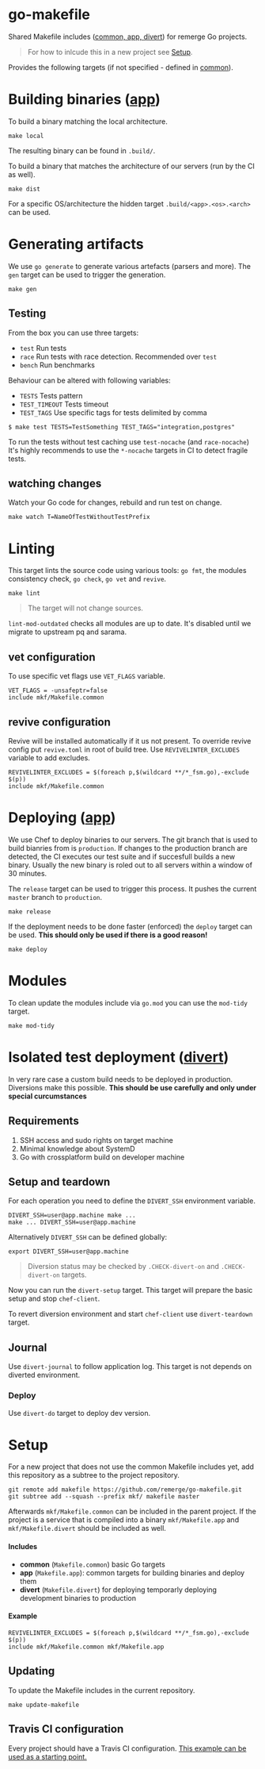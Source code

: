 # go-makefile

Shared Makefile includes ([common, app, divert](#includes)) for remerge Go projects.

> For how to inlcude this in a new project see [Setup](#setup).

Provides the following targets (if not specified - defined in [common](#includes)).

# Building binaries ([app](#includes))

To build a binary matching the local architecture.

```
make local
```

The resulting binary can be found in `.build/`.


To build a binary that matches the architecture of our servers (run by the CI as well).


```
make dist
```

For a specific OS/architecture the hidden target `.build/<app>.<os>.<arch>` can be used.


# Generating artifacts

We use `go generate` to generate various artefacts (parsers and more). The `gen` target can be used to trigger the generation.

    make gen


## Testing

From the box you can use three targets:

- `test` Run tests
- `race` Run tests with race detection. Recommended over `test`
- `bench` Run benchmarks

Behaviour can be altered with following variables:

- `TESTS` Tests pattern
- `TEST_TIMEOUT` Tests timeout
- `TEST_TAGS` Use specific tags for tests delimited by comma

```
$ make test TESTS=TestSomething TEST_TAGS="integration,postgres"
```

To run the tests without test caching use `test-nocache` (and `race-nocache`)
It's highly recommends to use the `*-nocache` targets in CI to detect fragile tests.


## watching changes

Watch your Go code for changes, rebuild and run test on change.

    make watch T=NameOfTestWithoutTestPrefix


# Linting

This target lints the source code using various tools: `go fmt`, the modules consistency check, `go check`, `go vet` and `revive`.

    make lint

> The target will not change sources.

`lint-mod-outdated` checks all modules are up to date. It's disabled until 
we migrate to upstream pq and sarama.


## vet configuration

To use specific vet flags use `VET_FLAGS` variable.

```
VET_FLAGS = -unsafeptr=false
include mkf/Makefile.common
``` 

## revive configuration

Revive will be installed automatically if it us not present. To 
override revive config put `revive.toml` in root of build tree. 
Use `REVIVELINTER_EXCLUDES` variable to add excludes.

```
REVIVELINTER_EXCLUDES = $(foreach p,$(wildcard **/*_fsm.go),-exclude $(p))
include mkf/Makefile.common
```

# Deploying ([app](#includes))

We use Chef to deploy binaries to our servers. The git branch that is used to build bianries from is `production`.
If changes to the production branch are detected, the CI executes our test suite and if succesfull builds a new binary.
Usually the new binary is roled out to all servers within a window of 30 minutes.

The `release` target can be used to trigger this process. It pushes the current `master` branch to `production`.

    make release

If the deployment needs to be done faster (enforced) the `deploy` target can be used. **This should only be used if there is a good reason!**

    make deploy


# Modules

To clean update the modules include via `go.mod` you can use the `mod-tidy` target.

    make mod-tidy



# Isolated test deployment ([divert](#includes))

In very rare case a custom build needs to be deployed in production. Diversions make this possible. 
**This should be use carefully and only under special curcumstances**

## Requirements

1. SSH access and sudo rights on target machine
1. Minimal knowledge about SystemD
1. Go with crossplatform build on developer machine

## Setup and teardown

For each operation you need to define the `DIVERT_SSH` environment variable.

```shell
DIVERT_SSH=user@app.machine make ...
make ... DIVERT_SSH=user@app.machine
```

Alternatively `DIVERT_SSH` can be defined globally:

```shell
export DIVERT_SSH=user@app.machine
```

> Diversion status may be checked by `.CHECK-divert-on` and
  `.CHECK-divert-on` targets.

Now you can run the `divert-setup` target. This target will prepare the basic setup and
stop `chef-client`.

To revert diversion environment and start `chef-client` use `divert-teardown` target.

## Journal

Use `divert-journal` to follow application log. This target is not depends on
diverted environment.

### Deploy

Use `divert-do` target to deploy dev version.

# Setup

For a new project that does not use the common Makefile includes yet, add this repository as a subtree to the project repository.

```
git remote add makefile https://github.com/remerge/go-makefile.git
git subtree add --squash --prefix mkf/ makefile master
```

Afterwards `mkf/Makefile.common` can be included in the parent project. If the project is a service that is compiled into a binary `mkf/Makefile.app` and `mkf/Makefile.divert` should be included as well.

#### Includes

* **common** (`Makefile.common`) basic Go targets 
* **app** (`Makefile.app`): common targets for building binaries and deploy them
* **divert** (`Makefile.divert`) for deploying temporarly deploying development binaries to production

#### Example

    REVIVELINTER_EXCLUDES = $(foreach p,$(wildcard **/*_fsm.go),-exclude $(p))
    include mkf/Makefile.common mkf/Makefile.app


## Updating

To update the Makefile includes in the current repository.

    make update-makefile


## Travis CI configuration

Every project should have a Travis CI configuration. [This example can be used as a starting point.](https://github.com/remerge/go-makefile/blob/master/travis.yaml)
